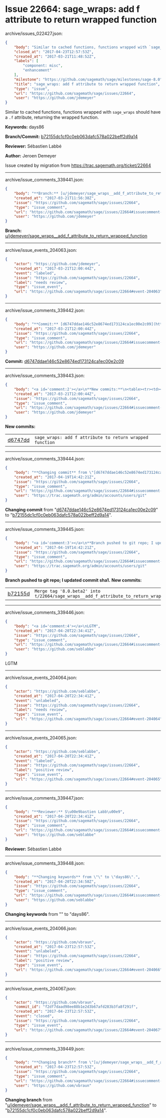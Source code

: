 # Issue 22664: sage_wraps: add f attribute to return wrapped function

archive/issues_022427.json:
```json
{
    "body": "Similar to cached functions, functions wrapped with `sage_wraps` should have a `.f` attribute, returning the wrapped function.\n\n**Keywords:** days86\n\n**Branch/Commit:** [b72155dc1cf0c0eb063dafc578a022beff2d9a14](https://github.com/sagemath/sagetrac-mirror/commit/b72155dc1cf0c0eb063dafc578a022beff2d9a14)\n\n**Reviewer:** S\u00e9bastien Labb\u00e9\n\n**Author:** Jeroen Demeyer\n\nIssue created by migration from https://trac.sagemath.org/ticket/22664\n\n",
    "closed_at": "2017-04-23T12:57:53Z",
    "created_at": "2017-03-21T11:48:52Z",
    "labels": [
        "component: misc",
        "enhancement"
    ],
    "milestone": "https://github.com/sagemath/sage/milestones/sage-8.0",
    "title": "sage_wraps: add f attribute to return wrapped function",
    "type": "issue",
    "url": "https://github.com/sagemath/sage/issues/22664",
    "user": "https://github.com/jdemeyer"
}
```
Similar to cached functions, functions wrapped with `sage_wraps` should have a `.f` attribute, returning the wrapped function.

**Keywords:** days86

**Branch/Commit:** [b72155dc1cf0c0eb063dafc578a022beff2d9a14](https://github.com/sagemath/sagetrac-mirror/commit/b72155dc1cf0c0eb063dafc578a022beff2d9a14)

**Reviewer:** Sébastien Labbé

**Author:** Jeroen Demeyer

Issue created by migration from https://trac.sagemath.org/ticket/22664





---

archive/issue_comments_339441.json:
```json
{
    "body": "**Branch:** [u/jdemeyer/sage_wraps__add_f_attribute_to_return_wrapped_function](https://github.com/sagemath/sagetrac-mirror/tree/u/jdemeyer/sage_wraps__add_f_attribute_to_return_wrapped_function)",
    "created_at": "2017-03-21T11:56:38Z",
    "issue": "https://github.com/sagemath/sage/issues/22664",
    "type": "issue_comment",
    "url": "https://github.com/sagemath/sage/issues/22664#issuecomment-339441",
    "user": "https://github.com/jdemeyer"
}
```

**Branch:** [u/jdemeyer/sage_wraps__add_f_attribute_to_return_wrapped_function](https://github.com/sagemath/sagetrac-mirror/tree/u/jdemeyer/sage_wraps__add_f_attribute_to_return_wrapped_function)



---

archive/issue_events_204063.json:
```json
{
    "actor": "https://github.com/jdemeyer",
    "created_at": "2017-03-21T12:00:44Z",
    "event": "labeled",
    "issue": "https://github.com/sagemath/sage/issues/22664",
    "label": "needs review",
    "type": "issue_event",
    "url": "https://github.com/sagemath/sage/issues/22664#event-204063"
}
```



---

archive/issue_comments_339442.json:
```json
{
    "body": "**Commit:** [d6747ddae146c52e8674ed173124ca1ec00e2c09](https://github.com/sagemath/sagetrac-mirror/commit/d6747ddae146c52e8674ed173124ca1ec00e2c09)",
    "created_at": "2017-03-21T12:00:44Z",
    "issue": "https://github.com/sagemath/sage/issues/22664",
    "type": "issue_comment",
    "url": "https://github.com/sagemath/sage/issues/22664#issuecomment-339442",
    "user": "https://github.com/jdemeyer"
}
```

**Commit:** [d6747ddae146c52e8674ed173124ca1ec00e2c09](https://github.com/sagemath/sagetrac-mirror/commit/d6747ddae146c52e8674ed173124ca1ec00e2c09)



---

archive/issue_comments_339443.json:
```json
{
    "body": "<a id='comment:2'></a>\n**New commits:**\n<table><tr><td><a href=\"https://github.com/sagemath/sagetrac-mirror/commit/d6747ddae146c52e8674ed173124ca1ec00e2c09\">d6747dd</a></td><td><code>sage_wraps: add f attribute to return wrapped function</code></td></tr></table>\n",
    "created_at": "2017-03-21T12:00:44Z",
    "issue": "https://github.com/sagemath/sage/issues/22664",
    "type": "issue_comment",
    "url": "https://github.com/sagemath/sage/issues/22664#issuecomment-339443",
    "user": "https://github.com/jdemeyer"
}
```

<a id='comment:2'></a>
**New commits:**
<table><tr><td><a href="https://github.com/sagemath/sagetrac-mirror/commit/d6747ddae146c52e8674ed173124ca1ec00e2c09">d6747dd</a></td><td><code>sage_wraps: add f attribute to return wrapped function</code></td></tr></table>




---

archive/issue_comments_339444.json:
```json
{
    "body": "**Changing commit** from \"[d6747ddae146c52e8674ed173124ca1ec00e2c09](https://github.com/sagemath/sagetrac-mirror/commit/d6747ddae146c52e8674ed173124ca1ec00e2c09)\" to \"[b72155dc1cf0c0eb063dafc578a022beff2d9a14](https://github.com/sagemath/sagetrac-mirror/commit/b72155dc1cf0c0eb063dafc578a022beff2d9a14)\".",
    "created_at": "2017-04-19T14:42:21Z",
    "issue": "https://github.com/sagemath/sage/issues/22664",
    "type": "issue_comment",
    "url": "https://github.com/sagemath/sage/issues/22664#issuecomment-339444",
    "user": "https://trac.sagemath.org/admin/accounts/users/git"
}
```

**Changing commit** from "[d6747ddae146c52e8674ed173124ca1ec00e2c09](https://github.com/sagemath/sagetrac-mirror/commit/d6747ddae146c52e8674ed173124ca1ec00e2c09)" to "[b72155dc1cf0c0eb063dafc578a022beff2d9a14](https://github.com/sagemath/sagetrac-mirror/commit/b72155dc1cf0c0eb063dafc578a022beff2d9a14)".



---

archive/issue_comments_339445.json:
```json
{
    "body": "<a id='comment:3'></a>\n**Branch pushed to git repo; I updated commit sha1.** **New commits:**\n<table><tr><td><a href=\"https://github.com/sagemath/sagetrac-mirror/commit/b72155dc1cf0c0eb063dafc578a022beff2d9a14\">b72155d</a></td><td><code>Merge tag '8.0.beta2' into t/22664/sage_wraps__add_f_attribute_to_return_wrapped_function</code></td></tr></table>\n",
    "created_at": "2017-04-19T14:42:21Z",
    "issue": "https://github.com/sagemath/sage/issues/22664",
    "type": "issue_comment",
    "url": "https://github.com/sagemath/sage/issues/22664#issuecomment-339445",
    "user": "https://trac.sagemath.org/admin/accounts/users/git"
}
```

<a id='comment:3'></a>
**Branch pushed to git repo; I updated commit sha1.** **New commits:**
<table><tr><td><a href="https://github.com/sagemath/sagetrac-mirror/commit/b72155dc1cf0c0eb063dafc578a022beff2d9a14">b72155d</a></td><td><code>Merge tag '8.0.beta2' into t/22664/sage_wraps__add_f_attribute_to_return_wrapped_function</code></td></tr></table>




---

archive/issue_comments_339446.json:
```json
{
    "body": "<a id='comment:4'></a>\nLGTM",
    "created_at": "2017-04-20T22:34:41Z",
    "issue": "https://github.com/sagemath/sage/issues/22664",
    "type": "issue_comment",
    "url": "https://github.com/sagemath/sage/issues/22664#issuecomment-339446",
    "user": "https://github.com/seblabbe"
}
```

<a id='comment:4'></a>
LGTM



---

archive/issue_events_204064.json:
```json
{
    "actor": "https://github.com/seblabbe",
    "created_at": "2017-04-20T22:34:41Z",
    "event": "unlabeled",
    "issue": "https://github.com/sagemath/sage/issues/22664",
    "label": "needs review",
    "type": "issue_event",
    "url": "https://github.com/sagemath/sage/issues/22664#event-204064"
}
```



---

archive/issue_events_204065.json:
```json
{
    "actor": "https://github.com/seblabbe",
    "created_at": "2017-04-20T22:34:41Z",
    "event": "labeled",
    "issue": "https://github.com/sagemath/sage/issues/22664",
    "label": "positive review",
    "type": "issue_event",
    "url": "https://github.com/sagemath/sage/issues/22664#event-204065"
}
```



---

archive/issue_comments_339447.json:
```json
{
    "body": "**Reviewer:** S\u00e9bastien Labb\u00e9",
    "created_at": "2017-04-20T22:34:41Z",
    "issue": "https://github.com/sagemath/sage/issues/22664",
    "type": "issue_comment",
    "url": "https://github.com/sagemath/sage/issues/22664#issuecomment-339447",
    "user": "https://github.com/seblabbe"
}
```

**Reviewer:** Sébastien Labbé



---

archive/issue_comments_339448.json:
```json
{
    "body": "**Changing keywords** from \"\" to \"days86\".",
    "created_at": "2017-04-20T22:34:58Z",
    "issue": "https://github.com/sagemath/sage/issues/22664",
    "type": "issue_comment",
    "url": "https://github.com/sagemath/sage/issues/22664#issuecomment-339448",
    "user": "https://github.com/seblabbe"
}
```

**Changing keywords** from "" to "days86".



---

archive/issue_events_204066.json:
```json
{
    "actor": "https://github.com/vbraun",
    "created_at": "2017-04-23T12:57:53Z",
    "event": "unlabeled",
    "issue": "https://github.com/sagemath/sage/issues/22664",
    "label": "positive review",
    "type": "issue_event",
    "url": "https://github.com/sagemath/sage/issues/22664#event-204066"
}
```



---

archive/issue_events_204067.json:
```json
{
    "actor": "https://github.com/vbraun",
    "commit_id": "f2df7daad98ee88b1e2d3b67afd283b3fa8f291f",
    "created_at": "2017-04-23T12:57:53Z",
    "event": "closed",
    "issue": "https://github.com/sagemath/sage/issues/22664",
    "type": "issue_event",
    "url": "https://github.com/sagemath/sage/issues/22664#event-204067"
}
```



---

archive/issue_comments_339449.json:
```json
{
    "body": "**Changing branch** from \"[u/jdemeyer/sage_wraps__add_f_attribute_to_return_wrapped_function](https://github.com/sagemath/sagetrac-mirror/tree/u/jdemeyer/sage_wraps__add_f_attribute_to_return_wrapped_function)\" to \"[b72155dc1cf0c0eb063dafc578a022beff2d9a14](https://github.com/sagemath/sagetrac-mirror/commit/b72155dc1cf0c0eb063dafc578a022beff2d9a14)\".",
    "created_at": "2017-04-23T12:57:53Z",
    "issue": "https://github.com/sagemath/sage/issues/22664",
    "type": "issue_comment",
    "url": "https://github.com/sagemath/sage/issues/22664#issuecomment-339449",
    "user": "https://github.com/vbraun"
}
```

**Changing branch** from "[u/jdemeyer/sage_wraps__add_f_attribute_to_return_wrapped_function](https://github.com/sagemath/sagetrac-mirror/tree/u/jdemeyer/sage_wraps__add_f_attribute_to_return_wrapped_function)" to "[b72155dc1cf0c0eb063dafc578a022beff2d9a14](https://github.com/sagemath/sagetrac-mirror/commit/b72155dc1cf0c0eb063dafc578a022beff2d9a14)".
